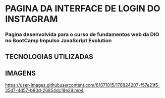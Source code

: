 # PAGINA DA INTERFACE DE LOGIN DO INSTAGRAM

### Pagina desenvolvida para o curso de fundamentos web da DIO no BootCamp Impulso JavaScript Evolution

## TECNOLOGIAS UTILIZADAS


## IMAGENS

https://user-images.githubusercontent.com/61671015/178824207-f57e21f5-35d7-4d57-b80d-26854dc18e29.mp4
